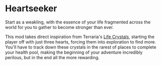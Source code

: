 # Heartseeker
Start as a weakling, with the essence of your life fragmented across the world for you to gather to become stronger than ever.

This mod takes direct inspiration from Terraria's [Life Crystals](https://terraria.fandom.com/wiki/Life_Crystal), starting the player off with just three hearts, forcing them into exploration to find more. You'll have to track down these crystals in the rarest of places to complete your health pool, making the beginning of your adventure incredibly perilous, but in the end all the more rewarding.

